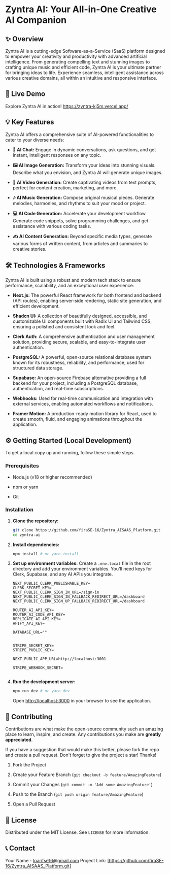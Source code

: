 # Zyntra AI: Your All-in-One Creative AI Companion

## ✨ Overview

Zyntra AI is a cutting-edge Software-as-a-Service (SaaS) platform designed to empower your creativity and productivity with advanced artificial intelligence. From generating compelling text and stunning images to crafting unique music and efficient code, Zyntra AI is your ultimate partner for bringing ideas to life. Experience seamless, intelligent assistance across various creative domains, all within an intuitive and responsive interface.

## 🚀 Live Demo

Explore Zyntra AI in action!
<https://zyntra-kj5m.vercel.app/>

## 💡 Key Features

Zyntra AI offers a comprehensive suite of AI-powered functionalities to cater to your diverse needs:

* **💬 AI Chat:** Engage in dynamic conversations, ask questions, and get instant, intelligent responses on any topic.

* **🖼️ AI Image Generation:** Transform your ideas into stunning visuals. Describe what you envision, and Zyntra AI will generate unique images.

* **🎥 AI Video Generation:** Create captivating videos from text prompts, perfect for content creation, marketing, and more.

* **🎶 AI Music Generation:** Compose original musical pieces. Generate melodies, harmonies, and rhythms to suit your mood or project.

* **💻 AI Code Generation:** Accelerate your development workflow. Generate code snippets, solve programming challenges, and get assistance with various coding tasks.

* **✍️ AI Content Generation:** Beyond specific media types, generate various forms of written content, from articles and summaries to creative stories.

## 🛠️ Technologies & Frameworks

Zyntra AI is built using a robust and modern tech stack to ensure performance, scalability, and an exceptional user experience:

* **Next.js:** The powerful React framework for both frontend and backend (API routes), enabling server-side rendering, static site generation, and efficient development.

* **Shadcn UI:** A collection of beautifully designed, accessible, and customizable UI components built with Radix UI and Tailwind CSS, ensuring a polished and consistent look and feel.

* **Clerk Auth:** A comprehensive authentication and user management solution, providing secure, scalable, and easy-to-integrate user authentication.

* **PostgreSQL:** A powerful, open-source relational database system known for its robustness, reliability, and performance, used for structured data storage.

* **Supabase:** An open-source Firebase alternative providing a full backend for your project, including a PostgreSQL database, authentication, and real-time subscriptions.

* **Webhooks:** Used for real-time communication and integration with external services, enabling automated workflows and notifications.

* **Framer Motion:** A production-ready motion library for React, used to create smooth, fluid, and engaging animations throughout the application.

## ⚙️ Getting Started (Local Development)

To get a local copy up and running, follow these simple steps.

### Prerequisites

* Node.js (v18 or higher recommended)

* npm or yarn

* Git

### Installation

1. **Clone the repository:**

   ```bash
   git clone https://github.com/firaSE-16/Zyntra_AISAAS_Platform.git
   cd zyntra-ai
   ```

2. **Install dependencies:**

   ```bash
   npm install # or yarn install
   ```

3. **Set up environment variables:**
   Create a `.env.local` file in the root directory and add your environment variables. You'll need keys for Clerk, Supabase, and any AI APIs you integrate.

   ```env
   NEXT_PUBLIC_CLERK_PUBLISHABLE_KEY=
   CLERK_SECRET_KEY=
   NEXT_PUBLIC_CLERK_SIGN_IN_URL=/sign-in
   NEXT_PUBLIC_CLERK_SIGN_IN_FALLBACK_REDIRECT_URL=/dashboard
   NEXT_PUBLIC_CLERK_SIGN_UP_FALLBACK_REDIRECT_URL=/dashboard

   ROUTER_AI_API_KEY=
   ROUTER_AI_CODE_API_KEY=
   REPLICATE_AI_API_KEY=
   APIFY_API_KEY=

   DATABASE_URL=""


   STRIPE_SECRET_KEY=
   STRIPE_PUBLIC_KEY=

   NEXT_PUBLIC_APP_URL=http://localhost:3001

   STRIPE_WEBHOOK_SECRET=


   ```

4. **Run the development server:**

   ```bash
   npm run dev # or yarn dev
   ```

   Open [http://localhost:3000](http://localhost:3000) in your browser to see the application.

## 🤝 Contributing

Contributions are what make the open-source community such an amazing place to learn, inspire, and create. Any contributions you make are **greatly appreciated**.

If you have a suggestion that would make this better, please fork the repo and create a pull request. Don't forget to give the project a star! Thanks!

1. Fork the Project

2. Create your Feature Branch (`git checkout -b feature/AmazingFeature`)

3. Commit your Changes (`git commit -m 'Add some AmazingFeature'`)

4. Push to the Branch (`git push origin feature/AmazingFeature`)

5. Open a Pull Request

## 📄 License

Distributed under the MIT License. See `LICENSE` for more information.

## 📞 Contact

Your Name - [loarifse16@gmail.com](mailto:loarifse16@example.com)
Project Link: [https://github.com/firaSE-16/Zyntra_AISAAS_Platform.git]
